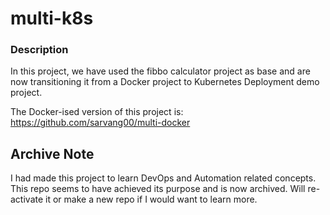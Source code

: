 # multi-k8s

### Description
In this project, we have used the fibbo calculator project as base and are now transitioning it from a Docker project to Kubernetes Deployment demo project.

The Docker-ised version of this project is: https://github.com/sarvang00/multi-docker


## Archive Note
I had made this project to learn DevOps and Automation related concepts. This repo seems to have achieved its purpose and is now archived. Will re-activate it or make a new repo if I would want to learn more.
